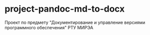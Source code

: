 # project-pandoc-md-to-docx
Проект по предмету "Документирование и управление версиями программного обеспечения" РТУ МИРЭА
